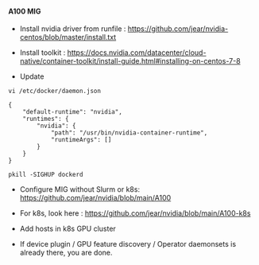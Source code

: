 #### A100 MIG

- Install nvidia driver from runfile : https://github.com/jear/nvidia-centos/blob/master/install.txt
 
- Install toolkit : https://docs.nvidia.com/datacenter/cloud-native/container-toolkit/install-guide.html#installing-on-centos-7-8

- Update 
```
vi /etc/docker/daemon.json

{
    "default-runtime": "nvidia",
    "runtimes": {
        "nvidia": {
            "path": "/usr/bin/nvidia-container-runtime",
            "runtimeArgs": []
        }
    }
}

pkill -SIGHUP dockerd
```

- Configure MIG without Slurm or k8s: https://github.com/jear/nvidia/blob/main/A100

- For k8s, look here : https://github.com/jear/nvidia/blob/main/A100-k8s

- Add hosts in k8s GPU  cluster 

- If device plugin / GPU feature discovery / Operator daemonsets is already there, you are done.
